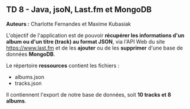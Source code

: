 TD 8 - Java, jsoN, Last.fm et MongoDB
---

**Auteurs :** Charlotte Fernandes et Maxime Kubasiak

L'objectif de l'application est de pouvoir **récupérer les informations d'un album ou d'un titre (track)
au format JSON**, via l'API Web du site https://www.last.fm 
et de les **ajouter** ou de les **supprimer** d'une base de données **MongoDB**.

Le répertoire **ressources** contient les fichiers :
- albums.json
- tracks.json

Il contiennent l'export de notre base de données, soit **10 tracks et 8 albums**.
